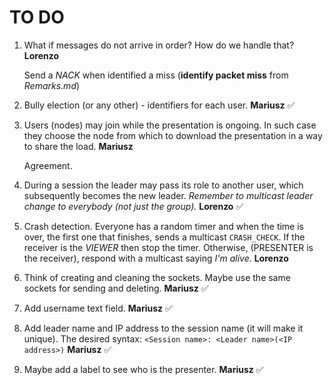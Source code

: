 # TO DO

1. What if messages do not arrive in order? How do we handle that? **Lorenzo**

   Send a *NACK* when identified a miss (**identify packet miss** from *Remarks.md*)

2. Bully election (or any other) - identifiers for each user. **Mariusz** ✅

3. Users (nodes) may join while the presentation is ongoing. In such case they choose the node from which to download the presentation in a way to share the load. **Mariusz**

   Agreement.

4. During a session the leader may pass its role to another user, which subsequently becomes the new leader. *Remember to multicast leader change to everybody (not just the group).* **Lorenzo** ✅

5. Crash detection. Everyone has a random timer and when the time is over, the first one that finishes, sends a multicast `CRASH_CHECK`. If the receiver is the *VIEWER* then stop the timer. Otherwise, (PRESENTER is the receiver), respond with a multicast saying *I'm alive*. **Lorenzo**

6. Think of creating and cleaning the sockets. Maybe use the same sockets for sending and deleting. **Mariusz** ✅

7. Add username text field. **Mariusz** ✅

8. Add leader name and IP address to the session name (it will make it unique). The desired syntax: `<Session name>: <Leader name>(<IP address>)` **Mariusz** ✅

9. Maybe add a label to see who is the presenter. **Mariusz** ✅
